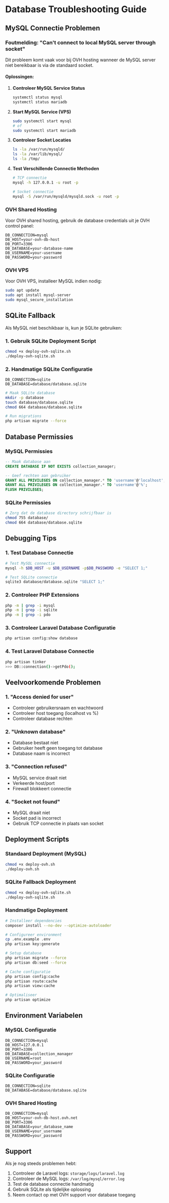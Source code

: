 # Database Troubleshooting Guide

## MySQL Connectie Problemen

### Foutmelding: "Can't connect to local MySQL server through socket"

Dit probleem komt vaak voor bij OVH hosting wanneer de MySQL server niet bereikbaar is via de standaard socket.

#### Oplossingen:

1. **Controleer MySQL Service Status**
   ```bash
   systemctl status mysql
   systemctl status mariadb
   ```

2. **Start MySQL Service (VPS)**
   ```bash
   sudo systemctl start mysql
   # of
   sudo systemctl start mariadb
   ```

3. **Controleer Socket Locaties**
   ```bash
   ls -la /var/run/mysqld/
   ls -la /var/lib/mysql/
   ls -la /tmp/
   ```

4. **Test Verschillende Connectie Methoden**
   ```bash
   # TCP connectie
   mysql -h 127.0.0.1 -u root -p
   
   # Socket connectie
   mysql -S /var/run/mysqld/mysqld.sock -u root -p
   ```

### OVH Shared Hosting

Voor OVH shared hosting, gebruik de database credentials uit je OVH control panel:

```env
DB_CONNECTION=mysql
DB_HOST=your-ovh-db-host
DB_PORT=3306
DB_DATABASE=your-database-name
DB_USERNAME=your-username
DB_PASSWORD=your-password
```

### OVH VPS

Voor OVH VPS, installeer MySQL indien nodig:

```bash
sudo apt update
sudo apt install mysql-server
sudo mysql_secure_installation
```

## SQLite Fallback

Als MySQL niet beschikbaar is, kun je SQLite gebruiken:

### 1. Gebruik SQLite Deployment Script
```bash
chmod +x deploy-ovh-sqlite.sh
./deploy-ovh-sqlite.sh
```

### 2. Handmatige SQLite Configuratie
```env
DB_CONNECTION=sqlite
DB_DATABASE=database/database.sqlite
```

```bash
# Maak SQLite database
mkdir -p database
touch database/database.sqlite
chmod 664 database/database.sqlite

# Run migrations
php artisan migrate --force
```

## Database Permissies

### MySQL Permissies
```sql
-- Maak database aan
CREATE DATABASE IF NOT EXISTS collection_manager;

-- Geef rechten aan gebruiker
GRANT ALL PRIVILEGES ON collection_manager.* TO 'username'@'localhost';
GRANT ALL PRIVILEGES ON collection_manager.* TO 'username'@'%';
FLUSH PRIVILEGES;
```

### SQLite Permissies
```bash
# Zorg dat de database directory schrijfbaar is
chmod 755 database/
chmod 664 database/database.sqlite
```

## Debugging Tips

### 1. Test Database Connectie
```bash
# Test MySQL connectie
mysql -h $DB_HOST -u $DB_USERNAME -p$DB_PASSWORD -e "SELECT 1;"

# Test SQLite connectie
sqlite3 database/database.sqlite "SELECT 1;"
```

### 2. Controleer PHP Extensions
```bash
php -m | grep -i mysql
php -m | grep -i sqlite
php -m | grep -i pdo
```

### 3. Controleer Laravel Database Configuratie
```bash
php artisan config:show database
```

### 4. Test Laravel Database Connectie
```bash
php artisan tinker
>>> DB::connection()->getPdo();
```

## Veelvoorkomende Problemen

### 1. "Access denied for user"
- Controleer gebruikersnaam en wachtwoord
- Controleer host toegang (localhost vs %)
- Controleer database rechten

### 2. "Unknown database"
- Database bestaat niet
- Gebruiker heeft geen toegang tot database
- Database naam is incorrect

### 3. "Connection refused"
- MySQL service draait niet
- Verkeerde host/port
- Firewall blokkeert connectie

### 4. "Socket not found"
- MySQL draait niet
- Socket pad is incorrect
- Gebruik TCP connectie in plaats van socket

## Deployment Scripts

### Standaard Deployment (MySQL)
```bash
chmod +x deploy-ovh.sh
./deploy-ovh.sh
```

### SQLite Fallback Deployment
```bash
chmod +x deploy-ovh-sqlite.sh
./deploy-ovh-sqlite.sh
```

### Handmatige Deployment
```bash
# Installeer dependencies
composer install --no-dev --optimize-autoloader

# Configureer environment
cp .env.example .env
php artisan key:generate

# Setup database
php artisan migrate --force
php artisan db:seed --force

# Cache configuratie
php artisan config:cache
php artisan route:cache
php artisan view:cache

# Optimaliseer
php artisan optimize
```

## Environment Variabelen

### MySQL Configuratie
```env
DB_CONNECTION=mysql
DB_HOST=127.0.0.1
DB_PORT=3306
DB_DATABASE=collection_manager
DB_USERNAME=root
DB_PASSWORD=your_password
```

### SQLite Configuratie
```env
DB_CONNECTION=sqlite
DB_DATABASE=database/database.sqlite
```

### OVH Shared Hosting
```env
DB_CONNECTION=mysql
DB_HOST=your-ovh-db-host.ovh.net
DB_PORT=3306
DB_DATABASE=your_database_name
DB_USERNAME=your_username
DB_PASSWORD=your_password
```

## Support

Als je nog steeds problemen hebt:

1. Controleer de Laravel logs: `storage/logs/laravel.log`
2. Controleer de MySQL logs: `/var/log/mysql/error.log`
3. Test de database connectie handmatig
4. Gebruik SQLite als tijdelijke oplossing
5. Neem contact op met OVH support voor database toegang 